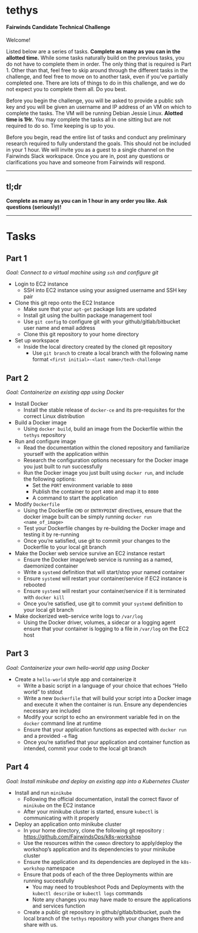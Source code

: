 # tethys
#### Fairwinds Candidate Technical Challenge

Welcome! 

Listed below are a series of tasks. **Complete as many as you can in the allotted time.** While some tasks naturally build on the previous tasks, you do not have to complete them in order. The only thing that is required is Part 1. Other than that, feel free to skip around through the different tasks in the challenge, and feel free to move on to another task, even if you've partially completed one. There are lots of things to do in this challenge, and we do not expect you to complete them all. Do you best. 

Before you begin the challenge, you will be asked to provide a public ssh key and you will be given an username and IP address of an VM on which to complete the tasks. The VM will be running Debian Jessie Linux. **Alotted time is 1Hr.** You may complete the tasks all in one sitting but are not required to do so. Time keeping is up to you. 

Before you begin, read the entire list of tasks and conduct any preliminary research required to fully understand the goals. This should not be included in your 1 hour. We will invite you as a guest to a single channel on the Fairwinds Slack workspace. Once you are in, post any questions or clarifications you have and someone from Fairwinds will respond. 


---
## tl;dr
**Complete as many as you can in 1 hour in any order you like. Ask questions (seriously)!**

---
# Tasks

## Part 1
_Goal: Connect to a virtual machine using `ssh` and configure git_
- Login to EC2 instance
  - SSH into EC2 instance using your assigned username and SSH key pair
- Clone this git repo onto the EC2 Instance
  - Make sure that your `apt-get` package lists are updated
  - Install git using the builtin package management tool
  - Use `git config` to configure git with your github/gitlab/bitbucket user name and email address
  - Clone this git repository to your home directory
- Set up workspace
  - Inside the local directory created by the cloned git repository
    - Use `git branch` to create a local branch with the following name format `<first initial>-<last name>/tech-challenge`

## Part 2 
_Goal: Containerize an existing app using Docker_ 
- Install Docker 
  - Install the stable release of `docker-ce` and its pre-requisites for the correct Linux distribution
- Build a Docker image 
  - Using `docker build`, build an image from the Dockerfile within the `tethys` repository
- Run and configure image
  - Read the documentation within the cloned repository and familiarize yourself with the application within
  - Research the configuration options necessary for the Docker image you just built to run successfully
  - Run the Docker image you just built using `docker run`, and include the following options: 
    - Set the `PORT` environment variable to `8080`
    - Publish the container to port `4000` and map it to `8080` 
    - A command to start the application 
- Modify `Dockerfile`
  - Using the Dockerfile `CMD` or `ENTRYPOINT` directives, ensure that the docker image built can be simply running `docker run <name_of_image>`
  - Test your Dockerfile changes by re-building the Docker image and testing it by re-running
  - Once you’re satisfied, use git to commit your changes to the Dockerfile to your local git branch
- Make the Docker web service survive an EC2 instance restart
  - Ensure the Docker image/web service is running as a named, daemonized container
  - Write a `systemd` definition that will start/stop your named container
  - Ensure `systemd` will restart your container/service if EC2 instance is rebooted
  - Ensure `systemd` will restart your container/service if it is terminated with  `docker kill`
  - Once you’re satisfied, use git to commit your `systemd` definition to your local git branch
- Make dockerized web-service write logs to  `/var/log`
  - Using the Docker driver, volumes, a sidecar or a logging agent ensure that your container is logging to a file in `/var/log` on the EC2 host

## Part 3
_Goal: Containerize your own hello-world app using Docker_ 
- Create a `hello-world` style app and containerize it
  - Write a basic script in a language of your choice that echoes “Hello world” to stdout 
  - Write a new `Dockerfile` that will build your script into a Docker image and execute it when the container is run. Ensure any dependencies necessary are included
  - Modify your script to echo an environment variable fed in on the `docker` command line at runtime
  - Ensure that your application functions as expected with  `docker run` and a provided `-e` flag 
  - Once you’re satisfied that your application and container function as intended, commit your code to the local git branch

## Part 4
_Goal: Install minikube and deploy an existing app into a Kubernetes Cluster_  
- Install and run `minikube` 
  - Following the official documentation, install the correct flavor of `minikube` on the EC2 instance
  - After your minikube cluster is started, ensure `kubectl` is communicating with it properly
- Deploy an application onto minikube cluster
  - In your home directory, clone the following git repository : https://github.com/FairwindsOps/k8s-workshop
  - Use the resources within the `common` directory to apply/deploy the workshop’s application and its dependencies to your minikube cluster
  - Ensure the application and its dependencies are deployed in the `k8s-workshop` namespace
  - Ensure that pods of each of the three Deployments within are running successfully
    - You may need to troubleshoot Pods and Deployments with the `kubectl describe`  or `kubectl logs` commands
    - Note any changes you may have made to ensure the applications and services function
  - Create a public git repository in github/gitlab/bitbucket, push the local branch of the `tethys` repository with your changes there and share with us.

